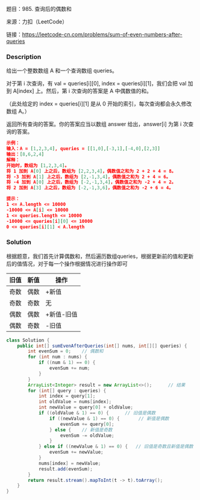 题目：985. 查询后的偶数和

来源：力扣（LeetCode）

链接：https://leetcode-cn.com/problems/sum-of-even-numbers-after-queries


### Description

给出一个整数数组 A 和一个查询数组 queries。

对于第 i 次查询，有 val = queries[i][0], index = queries[i][1]，我们会把 val 加到 A[index] 上。然后，第 i 次查询的答案是 A 中偶数值的和。

（此处给定的 index = queries[i][1] 是从 0 开始的索引，每次查询都会永久修改数组 A。）

返回所有查询的答案。你的答案应当以数组 answer 给出，answer[i] 为第 i 次查询的答案。

 ```json
 示例：
 输入：A = [1,2,3,4], queries = [[1,0],[-3,1],[-4,0],[2,3]]
 输出：[8,6,2,4]
 解释：
 开始时，数组为 [1,2,3,4]。
 将 1 加到 A[0] 上之后，数组为 [2,2,3,4]，偶数值之和为 2 + 2 + 4 = 8。
 将 -3 加到 A[1] 上之后，数组为 [2,-1,3,4]，偶数值之和为 2 + 4 = 6。
 将 -4 加到 A[0] 上之后，数组为 [-2,-1,3,4]，偶数值之和为 -2 + 4 = 2。
 将 2 加到 A[3] 上之后，数组为 [-2,-1,3,6]，偶数值之和为 -2 + 6 = 4。
 
 提示：
 1 <= A.length <= 10000
 -10000 <= A[i] <= 10000
 1 <= queries.length <= 10000
 -10000 <= queries[i][0] <= 10000
 0 <= queries[i][1] < A.length
 ```



### Solution

根据题意，我们首先计算偶数和，然后遍历数组queries，根据更新前的值和更新后的值情况，对于每一个操作根据情况进行操作即可

| 旧值 | 新值 | 操作       |
| ---- | ---- | ---------- |
| 奇数 | 偶数 | +新值      |
| 奇数 | 奇数 | 无         |
| 偶数 | 偶数 | +新值-旧值 |
| 偶数 | 奇数 | -旧值      |

```java
class Solution {
    public int[] sumEvenAfterQueries(int[] nums, int[][] queries) {
        int evenSum = 0;    // 偶数和
        for (int num : nums) {
            if ((num & 1) == 0) {
                evenSum += num;
            }
        }
        ArrayList<Integer> result = new ArrayList<>();      // 结果
        for (int[] query : queries) {
            int index = query[1];
            int oldValue = nums[index];
            int newValue = query[0] + oldValue;
            if ((oldValue & 1) == 0) {      // 旧值是偶数
                if ((newValue & 1) == 0) {       // 新值是偶数
                    evenSum += query[0];
                } else {    // 新值是奇数
                    evenSum -= oldValue;
                }
            } else if ((newValue & 1) == 0) {   // 旧值是奇数且新值是偶数
                evenSum += newValue;
            }
            nums[index] = newValue;
            result.add(evenSum);
        }
        return result.stream().mapToInt(t -> t).toArray();
    }
}
```

